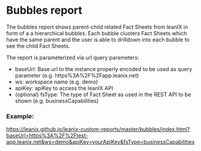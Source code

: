 # Bubbles report

The bubbles report shows parent-child related Fact Sheets from leanIX in form of a a hierarchical bubbles. Each bubble clusters Fact Sheets which have the same parent and the user is able to drilldown into each bubble to see the child Fact Sheets.

The report is parameterized via url query parameters:

* baseUrl: Base url to the instance properly encoded to be used as query parameter (e.g. https%3A%2F%2Fapp.leanix.net)
* ws: workspace name (e.g. demo)
* apiKey: apiKey to access the leanIX API
* (optional) fsType: The type of Fact Sheet as used in the REST API to be shown (e.g. businessCapabilities)

### Example:
https://leanix.github.io/leanix-custom-reports/master/bubbles/index.html?baseUrl=https%3A%2F%2Ftest-app.leanix.net&ws=demo&apiKey=yourApiKey&fsType=businessCapabilities

